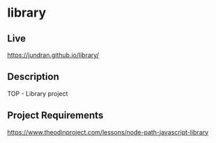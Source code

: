 # library

## Live
https://jundran.github.io/library/

## Description
TOP - Library project

## Project Requirements
https://www.theodinproject.com/lessons/node-path-javascript-library
